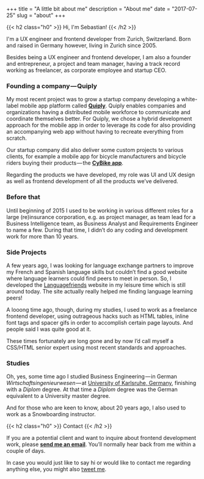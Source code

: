 +++
title = "A little bit about me"
description = "About me"
date = "2017-07-25"
slug = "about"
+++

 
<!-- ![Sebastian Schirmer](/img/sebastian_schirmer.jpg) -->


<!-- {{< figure src="/img/sebastian_schirmer-wide.jpg" class="image--portrait" >}} -->

{{< h2 class="h0" >}}
    Hi, I'm Sebastian!
{{< /h2 >}}

I'm a UX engineer and frontend developer from Zurich, Switzerland. Born and raised in Germany however, living in Zurich since 2005.

Besides being a UX engineer and frontend developer, I am also a founder and entrepreneur, a project and team manager, having a track record working as freelancer, as corporate employee and startup CEO.

### Founding a company&hairsp;&mdash;&hairsp;Quiply
My most recent project was to grow a startup company developing a white-label mobile app platform called [**Quiply**](https://www.quiply.com). Quiply enables companies and organizations having a distributed mobile workforce to communicate and coordinate themselves better. For Quiply, we chose a hybrid development approach for the mobile app in order to leverage its code for also providing an accompanying web app without having to recreate everything from scratch. 

Our startup company did also deliver some custom projects to various clients, for example a mobile app for bicycle manufacturers and bicycle riders buying their products&hairsp;&mdash;&hairsp;the [**CyBike app**](https://www.cybike.de/).

Regarding the products we have developed, my role was UI and UX design as well as frontend development of all the products we’ve delivered.

### Before that
Until beginning of 2015 I used to be working in various different roles for a large (re)insurance corporation, e.g. as  project manager, as team lead for a Business Intelligence team, as Business Analyst and Requirements Engineer to name a few. During that time, I didn’t do any coding and development work for more than 10 years.

### Side Projects
A few years ago, I was looking for language exchange partners to improve my French and Spanish language skills but couldn’t find a good website where language learners could find peers to meet in person. So, I developed the [Languagefriends](http://www.languagefriends.net/en/) website in my leisure time which is still around today. The site actually really helped me finding language learning peers!

A looong time ago, though, during my studies, I used to work as a freelance frontend developer, using outrageous hacks such as HTML tables, inline font tags and spacer gifs in order to accomplish certain page layouts. And people said I was quite good at it.

These times fortunately are long gone and by now I’d call myself a CSS/HTML senior expert using most recent standards and approaches.

### Studies
Oh, yes, some time ago I studied Business Engineering&hairsp;&mdash;&hairsp;in German *Wirtschaftsingenieurwesen*&hairsp;&mdash;&hairsp;at [University of Karlsruhe, Germany](https://www.kit.edu/kit/english/index.php), finishing with a *Diplom* degree. At that time a *Diplom* degree was the German equivalent to a University master degree.

And for those who are keen to know, about 20 years ago, I also used to work as a Snowboarding instructor.

{{< h2 class="h0" >}}
    Contact
{{< /h2 >}}

If you are a potential client and want to inquire about frontend development work,
please [**send me an email**](mailto:sebastian.schirmer@gmx.de). You’ll normally hear back from me within a couple of days.

In case you would just like to say hi or would like to contact me regarding
anything else, you might also [tweet me](https://twitter.com/LeSchirmeur).
